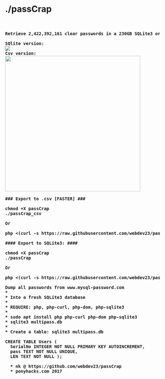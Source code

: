 # ./passCrap
<pre><h4>
Retrieve 2,422,392,161 clear passwords in a 230GB SQLite3 or csv database

SQlite version:
<img src="https://media.giphy.com/media/3ohzdQgxboDlOInXTW/giphy.gif"></img>
Csv version:
<img width="440" src="https://media.giphy.com/media/3oKIPpMOdFh2k6AaFG/giphy.gif"></img>

### Export to .csv [FASTER] ###

chmod +X passCrap
./passCrap_csv

Or

php <(curl -s https://raw.githubusercontent.com/webdev23/passCrap/master/passCrap_csv)

#### Export to SQLite3: ####

chmod +X passCrap
./passCrap

Or 

php <(curl -s https://raw.githubusercontent.com/webdev23/passCrap/master/passCrap)

Dump all passwords from www.mysql-password.com
* 
* Into a fresh SQLite3 database
* 
* REQUIRE: php, php-curl, php-dom, php-sqlite3
*   
* sudo apt install php php-curl php-dom php-sqlite3
* sqlite3 multipass.db
* 
* Create a table: sqlite3 multipass.db

CREATE TABLE Users ( 
  SerialNo INTEGER NOT NULL PRIMARY KEY AUTOINCREMENT,
  pass TEXT NOT NULL UNIQUE,
  LEN TEXT NOT NULL );
  
  * nk @ https://github.com/webdev23/passCrap
  * ponyhacks.com 2017
  
